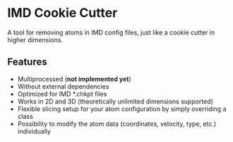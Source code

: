 # IMD Cookie Cutter
A tool for removing atoms in IMD config files, just like a cookie cutter in higher dimensions.

## Features
* Multiprocessed (**not implemented yet**)
* Without external dependencies
* Optimized for IMD \*.chkpt files
* Works in 2D and 3D (theoretically unlimited dimensions supported)
* Flexible slicing setup for your atom configuration by simply overriding a class
* Possibility to modify the atom data (coordinates, velocity, type, etc.) individually
